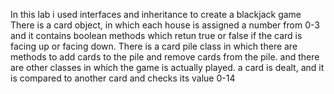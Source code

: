 In this lab i used interfaces and inheritance to create a blackjack game
There is a card object, in which each house is assigned a number from 0-3 and it contains boolean methods which retun true or false if the card is facing up or facing down.
There is a card pile class in which there are methods to add cards to the pile and remove cards from the pile.
and there are other classes in which the game is actually played. a card is dealt, and it is compared to another card and checks its value 0-14
